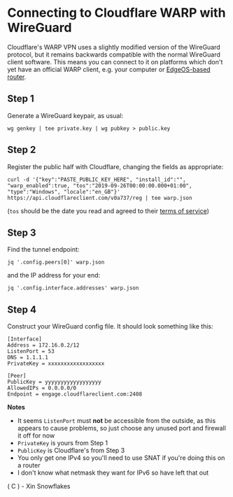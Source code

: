 # Connecting to Cloudflare WARP with WireGuard

Cloudflare's WARP VPN uses a slightly modified version of the WireGuard protocol, but it remains backwards compatible with the normal WireGuard client software. This means you can connect to it on platforms which don't yet have an official WARP client, e.g. your computer or [EdgeOS-based router](https://github.com/Lochnair/vyatta-wireguard).

## Step 1

Generate a WireGuard keypair, as usual:

`wg genkey | tee private.key | wg pubkey > public.key`

## Step 2

Register the public half with Cloudflare, changing the fields as appropriate:

`curl -d '{"key":"PASTE_PUBLIC_KEY_HERE", "install_id":"", "warp_enabled":true, "tos":"2019-09-26T00:00:00.000+01:00", "type":"Windows", "locale":"en_GB"}' https://api.cloudflareclient.com/v0a737/reg | tee warp.json`

(`tos` should be the date you read and agreed to their [terms of service](https://www.cloudflare.com/application/terms/))

## Step 3

Find the tunnel endpoint:

`jq '.config.peers[0]' warp.json`

and the IP address for your end:

`jq '.config.interface.addresses' warp.json`

## Step 4

Construct your WireGuard config file. It should look something like this:

```
[Interface]
Address = 172.16.0.2/12
ListenPort = 53
DNS = 1.1.1.1
PrivateKey = xxxxxxxxxxxxxxxxxx

[Peer]
PublicKey = yyyyyyyyyyyyyyyyyy
AllowedIPs = 0.0.0.0/0
Endpoint = engage.cloudflareclient.com:2408
```

**Notes**
- It seems `ListenPort` must **not** be accessible from the outside, as this appears to cause problems, so just choose any unused port and firewall it off for now
- `PrivateKey` is yours from Step 1
- `PublicKey` is Cloudflare's from Step 3
- You only get one IPv4 so you'll need to use SNAT if you're doing this on a router
- I don't know what netmask they want for IPv6 so have left that out


( C ) - Xin Snowflakes
